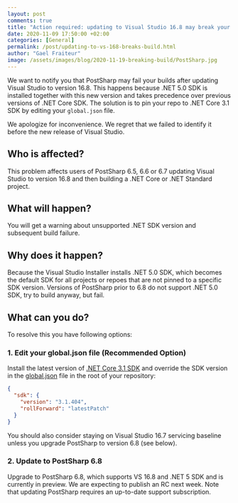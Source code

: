 ```yaml
---
layout: post 
comments: true
title: "Action required: updating to Visual Studio 16.8 may break your build with PostSharp 6.5-6.7"
date: 2020-11-09 17:50:00 +02:00
categories: [General]
permalink: /post/updating-to-vs-168-breaks-build.html
author: "Gael Fraiteur"
image: /assets/images/blog/2020-11-19-breaking-build/PostSharp.jpg
---
```


We want to notify you that PostSharp may fail your builds after updating Visual Studio to version 16.8. This happens because .NET 5.0 SDK is installed together
with this new version and takes precedence over previous versions of .NET Core SDK. The solution is to pin your repo to .NET Core 3.1 SDK by editing your `global.json` file.

<!--more-->


We apologize for inconvenience. We regret that we failed to identify it before the new release of Visual Studio.
 
## Who is affected?

This problem affects users of PostSharp 6.5, 6.6 or 6.7 updating Visual Studio to version 16.8 and then building a .NET Core or .NET Standard project.


## What will happen?

You will get a warning about unsupported .NET SDK version and subsequent build failure.

## Why does it happen?

Because the Visual Studio Installer installs .NET 5.0 SDK, which becomes the default SDK for all projects or repoes that are not pinned to a specific SDK version. Versions of PostSharp prior to 6.8 do not support .NET 5.0 SDK, try to build anyway, but fail.

## What can you do?

To resolve this you have following options:

### 1. Edit your global.json file  (Recommended Option)

Install the latest version of [.NET Core 3.1 SDK](https://dotnet.microsoft.com/download/dotnet-core/3.1) and override the SDK version in the [global.json](https://docs.microsoft.com/en-us/dotnet/core/tools/global-json) file in the root of your repository: 

```json
{
  "sdk": {
    "version": "3.1.404",
    "rollForward": "latestPatch"
  }
}
```

You should also consider staying on Visual Studio 16.7 servicing baseline unless you upgrade PostSharp to version 6.8 (see below).
   
### 2. Update to PostSharp 6.8

Upgrade to PostSharp 6.8, which supports VS 16.8 and .NET 5 SDK and is currently in preview. We are expecting to publish an RC next week. Note that updating PostSharp requires an up-to-date support subscription.


